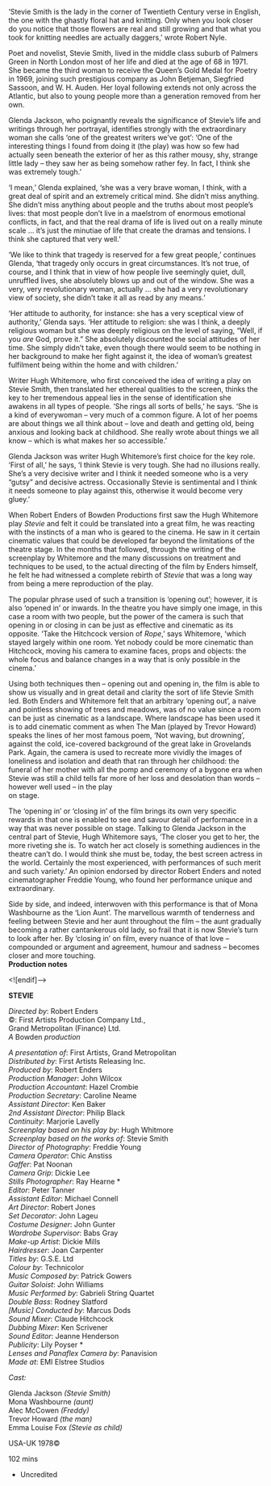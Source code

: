 

‘Stevie Smith is the lady in the corner of Twentieth Century verse in English, the one with the ghastly floral hat and knitting. Only when you look closer do you notice that those flowers are real and still growing and that what you took for knitting needles are actually daggers,’ wrote Robert Nyle.

Poet and novelist, Stevie Smith, lived in the middle class suburb of Palmers Green in North London most of her life and died at the age of 68 in 1971. She became the third woman to receive the Queen’s Gold Medal for Poetry in 1969, joining such prestigious company as John Betjeman, Siegfried Sassoon, and W. H. Auden. Her loyal following extends not only across the Atlantic, but also to young people more than a generation removed from her own.

Glenda Jackson, who poignantly reveals the significance of Stevie’s life and writings through her portrayal, identifies strongly with the extraordinary woman she calls ‘one of the greatest writers we’ve got’: ‘One of the interesting things I found from doing it (the play) was how so few had actually seen beneath the exterior of her as this rather mousy, shy, strange little lady – they saw her as being somehow rather fey. In fact, I think she was extremely tough.’

‘I mean,’ Glenda explained, ‘she was a very brave woman, I think, with a great deal of spirit and an extremely critical mind. She didn’t miss anything. She didn’t miss anything about people and the truths about most people’s lives: that most people don’t live in a maelstrom of enormous emotional conflicts, in fact, and that the real drama of life is lived out on a really minute scale ... it’s just the minutiae of life that create the dramas and tensions. I think she captured that very well.’

‘We like to think that tragedy is reserved for a few great people,’ continues Glenda, ‘that tragedy only occurs in great circumstances. It’s not true, of course, and I think that in view of how people live seemingly quiet, dull, unruffled lives, she absolutely blows up and out of the window. She was a very, very revolutionary woman, actually ... she had a very revolutionary view of society, she didn’t take it all as read by any means.’

‘Her attitude to authority, for instance: she has a very sceptical view of authority,’ Glenda says. ‘Her attitude to religion: she was I think, a deeply religious woman but she was deeply religious on the level of saying, “Well, if you _are_ God, prove it.” She absolutely discounted the social attitudes of her time. She simply didn’t take, even though there would seem to be nothing in her background to make her fight against it, the idea of woman’s greatest fulfilment being within the home and with children.’

Writer Hugh Whitemore, who first conceived the idea of writing a play on Stevie Smith, then translated her ethereal qualities to the screen, thinks the key to her tremendous appeal lies in the sense of identification she awakens in all types of people. ‘She rings all sorts of bells,’ he says. ‘She is a kind of everywoman – very much of a common figure. A lot of her poems are about things we all think about – love and death and getting old, being anxious and looking back at childhood. She really wrote about things we all know – which is what makes her so accessible.’

Glenda Jackson was writer Hugh Whitemore’s first choice for the key role. ‘First of all,’ he says, ‘I think Stevie is very tough. She had no illusions really. She’s a very decisive writer and I think it needed someone who is a very “gutsy” and decisive actress. Occasionally Stevie is sentimental and I think it needs someone to play against this, otherwise it would become very gluey.’

When Robert Enders of Bowden Productions first saw the Hugh Whitemore play _Stevie_ and felt it could be translated into a great film, he was reacting with the instincts of a man who is geared to the cinema. He saw in it certain cinematic values that could be developed far beyond the limitations of the theatre stage. In the months that followed, through the writing of the screenplay by Whitemore and the many discussions on treatment and techniques to be used, to the actual directing of the film by Enders himself, he felt he had witnessed a complete rebirth of _Stevie_ that was a long way from being a mere reproduction of the play.

The popular phrase used of such a transition is ‘opening out’; however, it is also ‘opened in’ or inwards. In the theatre you have simply one image, in this case a room with two people, but the power of the camera is such that opening in or closing in can be just as effective and cinematic as its opposite. ‘Take the Hitchcock version of _Rope_,’ says Whitemore, ‘which stayed largely within one room. Yet nobody could be more cinematic than Hitchcock, moving his camera to examine faces, props and objects: the whole focus and balance changes in a way that is only possible in the cinema.’

Using both techniques then – opening out and opening in, the film is able to show us visually and in great detail and clarity the sort of life Stevie Smith led. Both Enders and Whitemore felt that an arbitrary ‘opening out’, a naive and pointless showing of trees and meadows, was of no value since a room can be just as cinematic as a landscape. Where landscape has been used it is to add cinematic comment as when The Man (played by Trevor Howard) speaks the lines of her most famous poem, ‘Not waving, but drowning’, against the cold, ice-covered background of the great lake in Grovelands Park. Again, the camera is used to recreate more vividly the images of loneliness and isolation and death that ran through her childhood: the funeral of her mother with all the pomp and ceremony of a bygone era when Stevie was still a child tells far more of her loss and desolation than words – however well used – in the play  
on stage.

The ‘opening in’ or ‘closing in’ of the film brings its own very specific rewards in that one is enabled to see and savour detail of performance in a way that was never possible on stage. Talking to Glenda Jackson in the central part of Stevie, Hugh Whitemore says, ‘The closer you get to her, the more riveting she is. To watch her act closely is something audiences in the theatre can’t do.  I would think she must be, today, the best screen actress in the world. Certainly the most experienced, with performances of such merit and such variety.’ An opinion endorsed by director Robert Enders and noted cinematographer Freddie Young, who found her performance unique  and extraordinary.

Side by side, and indeed, interwoven with this performance is that of  Mona Washbourne as the ‘Lion Aunt’. The marvellous warmth of tenderness and feeling between Stevie and her aunt throughout the film – the aunt gradually becoming a rather cantankerous old lady, so frail that it is now Stevie’s turn to look after her. By ‘closing in’ on film, every nuance of that love – compounded or argument and agreement, humour and sadness – becomes closer and more touching.  
**Production notes**

<![endif]-->

**STEVIE**

_Directed by_: Robert Enders  
©: First Artists Production Company Ltd.,  
Grand Metropolitan (Finance) Ltd.  
_A_ Bowden _production_

_A presentation of_: First Artists, Grand Metropolitan  
_Distributed by_: First Artists Releasing Inc.  
_Produced by_: Robert Enders  
_Production Manager_: John Wilcox  
_Production Accountant_: Hazel Crombie  
_Production Secretary_: Caroline Neame  
_Assistant Director_: Ken Baker  
_2nd Assistant Director_: Philip Black  
_Continuity_: Marjorie Lavelly  
_Screenplay based on his play by_: Hugh Whitmore  
_Screenplay based on the works of_: Stevie Smith  
_Director of Photography_: Freddie Young  
_Camera Operator_: Chic Anstiss  
_Gaffer_: Pat Noonan  
_Camera Grip_: Dickie Lee  
_Stills Photographer_: Ray Hearne *  
_Editor_: Peter Tanner  
_Assistant Editor_: Michael Connell  
_Art Director_: Robert Jones  
_Set Decorator_: John Lageu  
_Costume Designer_: John Gunter  
_Wardrobe Supervisor_: Babs Gray  
_Make-up Artist_: Dickie Mills  
_Hairdresser_: Joan Carpenter  
_Titles by_: G.S.E. Ltd  
_Colour by_: Technicolor  
_Music Composed by_: Patrick Gowers  
_Guitar Soloist_: John Williams  
_Music Performed by_: Gabrieli String Quartet  
_Double Bass_: Rodney Slatford  
_[Music] Conducted by_: Marcus Dods  
_Sound Mixer_: Claude Hitchcock  
_Dubbing Mixer_: Ken Scrivener  
_Sound Editor_: Jeanne Henderson  
_Publicity_: Lily Poyser *  
_Lenses and Panaflex Camera by_: Panavision  
_Made at_: EMI Elstree Studios

_Cast:_

Glenda Jackson _(Stevie Smith)_  
Mona Washbourne _(aunt)_  
Alec McCowen _(Freddy)_  
Trevor Howard _(the man)_  
Emma Louise Fox _(Stevie as child)_

USA-UK 1978©

102 mins

* Uncredited
<!--stackedit_data:
eyJoaXN0b3J5IjpbNjI1NTAyNDM0XX0=
-->